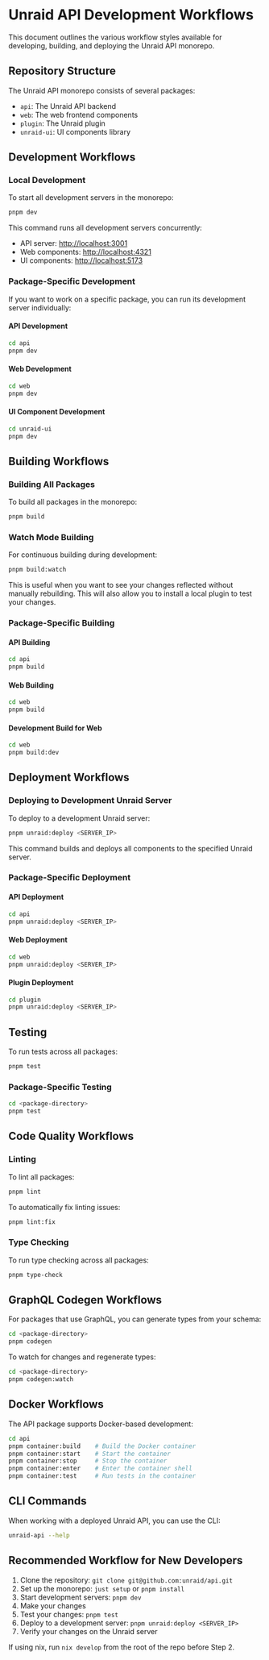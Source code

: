 # Unraid API Development Workflows

This document outlines the various workflow styles available for developing, building, and deploying the Unraid API monorepo.

## Repository Structure

The Unraid API monorepo consists of several packages:

- `api`: The Unraid API backend
- `web`: The web frontend components
- `plugin`: The Unraid plugin
- `unraid-ui`: UI components library

## Development Workflows

### Local Development

To start all development servers in the monorepo:

```bash
pnpm dev
```

This command runs all development servers concurrently:

- API server: <http://localhost:3001>
- Web components: <http://localhost:4321>
- UI components: <http://localhost:5173>

### Package-Specific Development

If you want to work on a specific package, you can run its development server individually:

#### API Development

```bash
cd api
pnpm dev
```

#### Web Development

```bash
cd web
pnpm dev
```

#### UI Component Development

```bash
cd unraid-ui
pnpm dev
```

## Building Workflows

### Building All Packages

To build all packages in the monorepo:

```bash
pnpm build
```

### Watch Mode Building

For continuous building during development:

```bash
pnpm build:watch
```

This is useful when you want to see your changes reflected without manually rebuilding. This will also allow you to install a local plugin to test your changes.

### Package-Specific Building

#### API Building

```bash
cd api
pnpm build
```

#### Web Building

```bash
cd web
pnpm build
```

#### Development Build for Web

```bash
cd web
pnpm build:dev
```

## Deployment Workflows

### Deploying to Development Unraid Server

To deploy to a development Unraid server:

```bash
pnpm unraid:deploy <SERVER_IP>
```

This command builds and deploys all components to the specified Unraid server.

### Package-Specific Deployment

#### API Deployment

```bash
cd api
pnpm unraid:deploy <SERVER_IP>
```

#### Web Deployment

```bash
cd web
pnpm unraid:deploy <SERVER_IP>
```

#### Plugin Deployment

```bash
cd plugin
pnpm unraid:deploy <SERVER_IP>
```

## Testing

To run tests across all packages:

```bash
pnpm test
```

### Package-Specific Testing

```bash
cd <package-directory>
pnpm test
```

## Code Quality Workflows

### Linting

To lint all packages:

```bash
pnpm lint
```

To automatically fix linting issues:

```bash
pnpm lint:fix
```

### Type Checking

To run type checking across all packages:

```bash
pnpm type-check
```

## GraphQL Codegen Workflows

For packages that use GraphQL, you can generate types from your schema:

```bash
cd <package-directory>
pnpm codegen
```

To watch for changes and regenerate types:

```bash
cd <package-directory>
pnpm codegen:watch
```

## Docker Workflows

The API package supports Docker-based development:

```bash
cd api
pnpm container:build    # Build the Docker container
pnpm container:start    # Start the container
pnpm container:stop     # Stop the container
pnpm container:enter    # Enter the container shell
pnpm container:test     # Run tests in the container
```

## CLI Commands

When working with a deployed Unraid API, you can use the CLI:

```bash
unraid-api --help
```

## Recommended Workflow for New Developers

1. Clone the repository: `git clone git@github.com:unraid/api.git`
2. Set up the monorepo: `just setup` or `pnpm install`
3. Start development servers: `pnpm dev`
4. Make your changes
5. Test your changes: `pnpm test`
6. Deploy to a development server: `pnpm unraid:deploy <SERVER_IP>`
7. Verify your changes on the Unraid server

If using nix, run `nix develop` from the root of the repo before Step 2.
